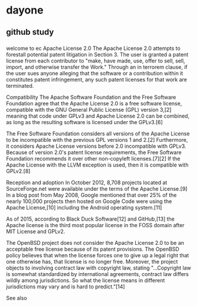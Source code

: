 # dayone
## github study 
### 
welcome to ec
Apache License 2.0
The Apache License 2.0 attempts to forestall potential patent litigation in Section 3. The user is granted a patent license from each contributor to "make, have made, use, offer to sell, sell, import, and otherwise transfer the Work." Through an in terrorem clause, if the user sues anyone alleging that the software or a contribution within it constitutes patent infringement, any such patent licenses for that work are terminated.

Compatibility
The Apache Software Foundation and the Free Software Foundation agree that the Apache License 2.0 is a free software license, compatible with the GNU General Public License (GPL) version 3,[2] meaning that code under GPLv3 and Apache License 2.0 can be combined, as long as the resulting software is licensed under the GPLv3.[6]

The Free Software Foundation considers all versions of the Apache License to be incompatible with the previous GPL versions 1 and 2.[2] Furthermore, it considers Apache License versions before 2.0 incompatible with GPLv3. Because of version 2.0's patent license requirements, the Free Software Foundation recommends it over other non-copyleft licenses.[7][2] If the Apache License with the LLVM exception is used, then it is compatible with GPLv2.[8]

Reception and adoption
In October 2012, 8,708 projects located at SourceForge.net were available under the terms of the Apache License.[9] In a blog post from May 2008, Google mentioned that over 25% of the nearly 100,000 projects then hosted on Google Code were using the Apache License,[10] including the Android operating system.[11]

As of 2015, according to Black Duck Software[12] and GitHub,[13] the Apache license is the third most popular license in the FOSS domain after MIT License and GPLv2.

The OpenBSD project does not consider the Apache License 2.0 to be an acceptable free license because of its patent provisions. The OpenBSD policy believes that when the license forces one to give up a legal right that one otherwise has, that license is no longer free. Moreover, the project objects to involving contract law with copyright law, stating "...Copyright law is somewhat standardized by international agreements, contract law differs wildly among jurisdictions. So what the license means in different jurisdictions may vary and is hard to predict."[14]

See also
